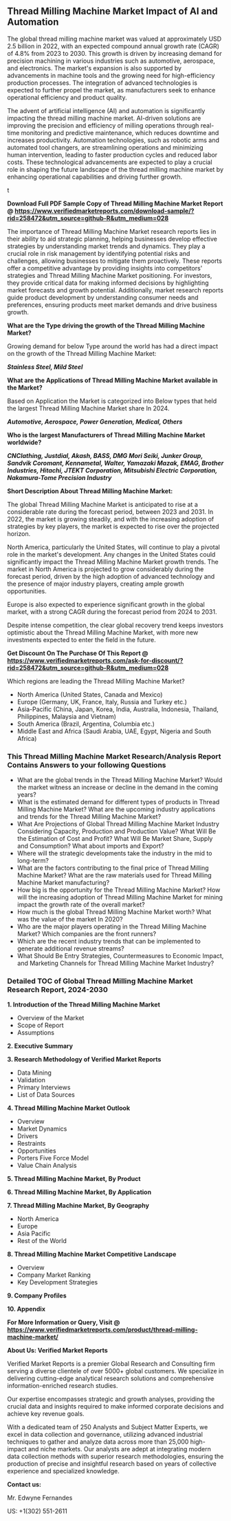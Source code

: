<h2>Thread Milling Machine Market Impact of AI and Automation</h2><p>The global thread milling machine market was valued at approximately USD 2.5 billion in 2022, with an expected compound annual growth rate (CAGR) of 4.8% from 2023 to 2030. This growth is driven by increasing demand for precision machining in various industries such as automotive, aerospace, and electronics. The market's expansion is also supported by advancements in machine tools and the growing need for high-efficiency production processes. The integration of advanced technologies is expected to further propel the market, as manufacturers seek to enhance operational efficiency and product quality.</p><p>The advent of artificial intelligence (AI) and automation is significantly impacting the thread milling machine market. AI-driven solutions are improving the precision and efficiency of milling operations through real-time monitoring and predictive maintenance, which reduces downtime and increases productivity. Automation technologies, such as robotic arms and automated tool changers, are streamlining operations and minimizing human intervention, leading to faster production cycles and reduced labor costs. These technological advancements are expected to play a crucial role in shaping the future landscape of the thread milling machine market by enhancing operational capabilities and driving further growth.</p>t</p><p id="" class=""><strong>Download Full PDF Sample Copy of Thread Milling Machine Market Report @ <a href="https://www.verifiedmarketreports.com/download-sample/?rid=258472&utm_source=github-R&utm_medium=028" target="_blank">https://www.verifiedmarketreports.com/download-sample/?rid=258472&utm_source=github-R&utm_medium=028</a></strong></p><p>The importance of&nbsp;Thread Milling Machine Market research reports lies in their ability to aid strategic planning, helping businesses develop effective strategies by understanding market trends and dynamics. They play a crucial role in risk management by identifying potential risks and challenges, allowing businesses to mitigate them proactively. These reports offer a competitive advantage by providing insights into competitors' strategies and Thread Milling Machine Market positioning. For investors, they provide critical data for making informed decisions by highlighting market forecasts and growth potential. Additionally, market research reports guide product development by understanding consumer needs and preferences, ensuring products meet market demands and drive business growth.</p><p><strong>What are the&nbsp;Type driving the growth of the Thread Milling Machine Market?</strong></p><p id="" class="">Growing demand for below Type around the world has had a direct impact on the growth of the Thread Milling Machine Market:</p><em><strong>Stainless Steel, Mild Steel</strong></em></p><strong>What are the&nbsp;Applications&nbsp;of Thread Milling Machine Market available in the Market?</strong></p><p id="" class="">Based on Application the Market is categorized into Below types that held the largest Thread Milling Machine Market share In 2024.</p><em><strong>Automotive, Aerospace, Power Generation, Medical, Others</strong></em></p><strong>Who is the largest Manufacturers of Thread Milling Machine Market worldwide?</strong></p><p><em><strong>CNClathing, Justdial, Akash, BASS, DMG Mori Seiki, Junker Group, Sandvik Coromant, Kennametal, Walter, Yamazaki Mazak, EMAG, Brother Industries, Hitachi, JTEKT Corporation, Mitsubishi Electric Corporation, Nakamura-Tome Precision Industry</strong></em></p><p id="" class=""><strong>Short Description About Thread Milling Machine Market:</strong></p><p>The global Thread Milling Machine Market is anticipated to rise at a considerable rate during the forecast period, between 2023 and 2031. In 2022, the market is growing steadily, and with the increasing adoption of strategies by key players, the market is expected to rise over the projected horizon.</p><p>North America, particularly the United States, will continue to play a pivotal role in the market's development. Any changes in the United States could significantly impact the Thread Milling Machine Market growth trends. The market in North America is projected to grow considerably during the forecast period, driven by the high adoption of advanced technology and the presence of major industry players, creating ample growth opportunities.</p><p>Europe is also expected to experience significant growth in the global market, with a strong CAGR during the forecast period from 2024 to 2031.</p><p>Despite intense competition, the clear global recovery trend keeps investors optimistic about the Thread Milling Machine Market, with more new investments expected to enter the field in the future.</p><p id="" class=""><strong>Get Discount On The Purchase Of This Report @ <a href="https://www.verifiedmarketreports.com/ask-for-discount/?rid=258472&utm_source=github-R&utm_medium=028" target="_blank">https://www.verifiedmarketreports.com/ask-for-discount/?rid=258472&utm_source=github-R&utm_medium=028</a></strong></p>Which regions are leading the Thread Milling Machine Market?</p><ul><li>North America (United States, Canada and Mexico)</li><li>Europe (Germany, UK, France, Italy, Russia and Turkey etc.)</li><li>Asia-Pacific (China, Japan, Korea, India, Australia, Indonesia, Thailand, Philippines, Malaysia and Vietnam)</li><li>South America (Brazil, Argentina, Columbia etc.)</li><li>Middle East and Africa (Saudi Arabia, UAE, Egypt, Nigeria and South Africa)</li></ul><h3 id="" class="">This Thread Milling Machine Market Research/Analysis Report Contains Answers to your following Questions</h3><ul><li>What are the global trends in the Thread Milling Machine Market? Would the market witness an increase or decline in the demand in the coming years?</li><li>What is the estimated demand for different types of products in Thread Milling Machine Market? What are the upcoming industry applications and trends for the Thread Milling Machine Market?</li><li>What Are Projections of Global Thread Milling Machine Market Industry Considering Capacity, Production and Production Value? What Will Be the Estimation of Cost and Profit? What Will Be Market Share, Supply and Consumption? What about imports and Export?</li><li>Where will the strategic developments take the industry in the mid to long-term?</li><li>What are the factors contributing to the final price of Thread Milling Machine Market? What are the raw materials used for Thread Milling Machine Market manufacturing?</li><li>How big is the opportunity for the Thread Milling Machine Market? How will the increasing adoption of Thread Milling Machine Market for mining impact the growth rate of the overall market?</li><li>How much is the global Thread Milling Machine Market worth? What was the value of the market In 2020?</li><li>Who are the major players operating in the Thread Milling Machine Market? Which companies are the front runners?</li><li>Which are the recent industry trends that can be implemented to generate additional revenue streams?</li><li>What Should Be Entry Strategies, Countermeasures to Economic Impact, and Marketing Channels for Thread Milling Machine Market Industry?</li></ul><h3 id="" class="">Detailed TOC of Global Thread Milling Machine Market Research Report, 2024-2030</h3><p id="" class=""><strong>1. Introduction of the Thread Milling Machine Market</strong></p><ul><li>Overview of the Market</li><li>Scope of Report</li><li>Assumptions</li></ul><p id="" class=""><strong>2. Executive Summary</strong></p><p id="" class=""><strong>3. Research Methodology of Verified Market Reports</strong></p><ul><li>Data Mining</li><li>Validation</li><li>Primary Interviews</li><li>List of Data Sources</li></ul><p id="" class=""><strong>4. Thread Milling Machine Market Outlook</strong></p><ul><li>Overview</li><li>Market Dynamics</li><li>Drivers</li><li>Restraints</li><li>Opportunities</li><li>Porters Five Force Model</li><li>Value Chain Analysis</li></ul><p id="" class=""><strong>5. Thread Milling Machine Market, By Product</strong></p><p id="" class=""><strong>6. Thread Milling Machine Market, By Application</strong></p><p id="" class=""><strong>7. Thread Milling Machine Market, By Geography</strong></p><ul><li>North America</li><li>Europe</li><li>Asia Pacific</li><li>Rest of the World</li></ul><p id="" class=""><strong>8. Thread Milling Machine Market Competitive Landscape</strong></p><ul><li>Overview</li><li>Company Market Ranking</li><li>Key Development Strategies</li></ul><p id="" class=""><strong>9. Company Profiles</strong></p><p id="" class=""><strong>10. Appendix</strong></p><p id="" class=""><strong>For More Information or Query, Visit @ <a href="https://www.verifiedmarketreports.com/product/thread-milling-machine-market/" target="_blank">https://www.verifiedmarketreports.com/product/thread-milling-machine-market/</a></strong></p><p id="" class=""><strong>About Us: Verified Market Reports</strong></p><p id="" class="">Verified Market Reports is a premier Global Research and Consulting firm serving a diverse clientele of over 5000+ global customers. We specialize in delivering cutting-edge analytical research solutions and comprehensive information-enriched research studies.</p><p id="" class="">Our expertise encompasses strategic and growth analyses, providing the crucial data and insights required to make informed corporate decisions and achieve key revenue goals.</p><p id="" class="">With a dedicated team of 250 Analysts and Subject Matter Experts, we excel in data collection and governance, utilizing advanced industrial techniques to gather and analyze data across more than 25,000 high-impact and niche markets. Our analysts are adept at integrating modern data collection methods with superior research methodologies, ensuring the production of precise and insightful research based on years of collective experience and specialized knowledge.</p><p id="" class=""><strong>Contact us:</strong></p><p id="" class="">Mr. Edwyne Fernandes</p><p id="" class="">US: +1(302) 551-2611</p>
